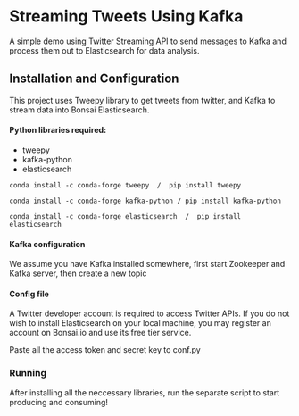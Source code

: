 # Streaming Tweets Using Kafka
A simple demo using Twitter Streaming API to send messages to Kafka and process them out to Elasticsearch for data analysis.

## Installation and Configuration
This project uses Tweepy library to get tweets from twitter, and Kafka to stream data into Bonsai Elasticsearch. 

#### Python libraries required:
* tweepy
* kafka-python
* elasticsearch
```
conda install -c conda-forge tweepy  /  pip install tweepy
```
```
conda install -c conda-forge kafka-python / pip install kafka-python
```
```
conda install -c conda-forge elasticsearch  /  pip install elasticsearch
```
#### Kafka configuration
We assume you have Kafka installed somewhere, first start Zookeeper and Kafka server, then create a new topic

#### Config file
A Twitter developer account is required to access Twitter APIs.
If you do not wish to install Elasticsearch on your local machine, you may register an account on Bonsai.io and use its free tier service.

Paste all the access token and secret key to conf.py

### Running
After installing all the neccessary libraries, run the separate script to start producing and consuming!
